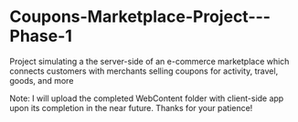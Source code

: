 # Coupons-Marketplace-Project---Phase-1
Project simulating a the server-side of an e-commerce marketplace which connects customers with merchants selling coupons for activity, travel, goods, and more

Note: I will upload the completed WebContent folder with client-side app upon its completion in the near future.
Thanks for your patience!
